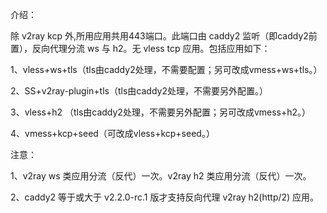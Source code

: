 介绍：

除 v2ray kcp 外,所用应用共用443端口。此端口由 caddy2 监听（即caddy2前置），反向代理分流 ws 与 h2。无 vless tcp 应用。包括应用如下：

1、vless+ws+tls（tls由caddy2处理，不需要配置；另可改成vmess+ws+tls。）

2、SS+v2ray-plugin+tls（tls由caddy2处理，不需要另外配置。）

3、vless+h2 （tls由caddy2处理，不需要另外配置；另可改成vmess+h2。）

4、vmess+kcp+seed（可改成vless+kcp+seed。）

注意：

1、v2ray ws 类应用分流（反代）一次。v2ray h2 类应用分流（反代）一次。

2、caddy2 等于或大于 v2.2.0-rc.1 版才支持反向代理 v2ray h2(http/2) 应用。
